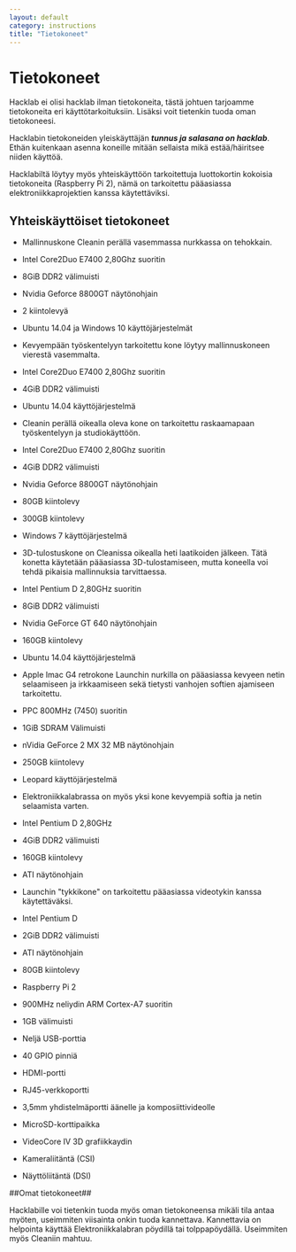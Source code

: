 ```yaml
---
layout: default
category: instructions
title: "Tietokoneet"
---
```


# Tietokoneet

Hacklab ei olisi hacklab ilman tietokoneita, tästä johtuen tarjoamme tietokoneita eri käyttötarkoituksiin. Lisäksi voit tietenkin tuoda oman tietokoneesi.

Hacklabin tietokoneiden yleiskäyttäjän ***tunnus ja salasana on hacklab***. Ethän kuitenkaan asenna koneille mitään sellaista mikä estää/häiritsee niiden käyttöä.

Hacklabiltä löytyy myös yhteiskäyttöön tarkoitettuja luottokortin kokoisia tietokoneita (Raspberry Pi 2), nämä on tarkoitettu pääasiassa elektroniikkaprojektien kanssa käytettäviksi.


## Yhteiskäyttöiset tietokoneet

* Mallinnuskone Cleanin perällä vasemmassa nurkkassa on tehokkain.
 * Intel Core2Duo E7400 2,80Ghz suoritin
 * 8GiB DDR2 välimuisti
 * Nvidia Geforce 8800GT näytönohjain
 * 2 kiintolevyä
 * Ubuntu 14.04 ja Windows 10 käyttöjärjestelmät

* Kevyempään työskentelyyn tarkoitettu kone löytyy mallinnuskoneen vierestä vasemmalta.
 * Intel Core2Duo E7400 2,80Ghz suoritin
 * 4GiB DDR2 välimuisti
 * Ubuntu 14.04 käyttöjärjestelmä

* Cleanin perällä oikealla oleva kone on tarkoitettu raskaamapaan työskentelyyn ja studiokäyttöön.
 * Intel Core2Duo E7400 2,80Ghz suoritin
 * 4GiB DDR2 välimuisti
 * Nvidia Geforce 8800GT näytönohjain
 * 80GB kiintolevy
 * 300GB kiintolevy
 * Windows 7 käyttöjärjestelmä

* 3D-tulostuskone on Cleanissa oikealla heti laatikoiden jälkeen. Tätä konetta käytetään pääasiassa 3D-tulostamiseen, mutta koneella voi tehdä pikaisia mallinnuksia tarvittaessa.
 * Intel Pentium D 2,80GHz suoritin
 * 8GiB DDR2 välimuisti
 * Nvidia GeForce GT 640 näytönohjain
 * 160GB kiintolevy
 * Ubuntu 14.04 käyttöjärjestelmä

* Apple Imac G4 retrokone Launchin nurkilla on pääasiassa kevyeen netin selaamiseen ja irkkaamiseen sekä tietysti vanhojen softien ajamiseen tarkoitettu.
 * PPC 800MHz (7450) suoritin
 * 1GiB SDRAM Välimuisti
 * nVidia GeForce 2 MX 32 MB näytönohjain
 * 250GB kiintolevy
 * Leopard käyttöjärjestelmä
 
* Elektroniikkalabrassa on myös yksi kone kevyempiä softia ja netin selaamista varten.
 * Intel Pentium D 2,80GHz
 * 4GiB DDR2 välimuisti
 * 160GB kiintolevy
 * ATI näytönohjain

* Launchin "tykkikone" on tarkoitettu pääasiassa videotykin kanssa käytettäväksi.
 * Intel Pentium D
 * 2GiB DDR2 välimuisti
 * ATI näytönohjain
 * 80GB kiintolevy

* Raspberry Pi 2
 * 900MHz neliydin ARM Cortex-A7 suoritin
 * 1GB välimuisti
 * Neljä USB-porttia
 * 40 GPIO pinniä
 * HDMI-portti
 * RJ45-verkkoportti
 * 3,5mm yhdistelmäportti äänelle ja komposiittivideolle
 * MicroSD-korttipaikka
 * VideoCore IV 3D grafiikkaydin
 * Kameraliitäntä (CSI)
 * Näyttöliitäntä (DSI)




##Omat tietokoneet##

Hacklabille voi tietenkin tuoda myös oman tietokoneensa mikäli tila antaa myöten, useimmiten viisainta onkin tuoda kannettava. Kannettavia on helpointa käyttää Elektroniikkalabran pöydillä tai tolppapöydällä. Useimmiten myös Cleaniin mahtuu.
